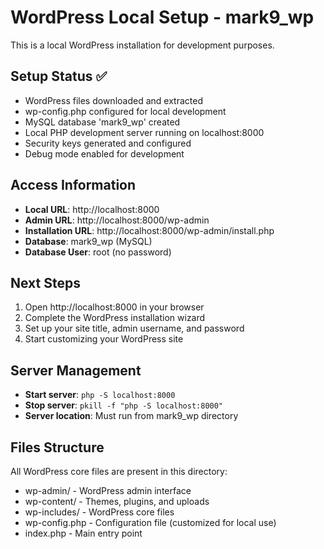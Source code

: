 # WordPress Local Setup - mark9_wp

This is a local WordPress installation for development purposes.

## Setup Status ✅

- WordPress files downloaded and extracted
- wp-config.php configured for local development
- MySQL database 'mark9_wp' created
- Local PHP development server running on localhost:8000
- Security keys generated and configured
- Debug mode enabled for development

## Access Information

- **Local URL**: http://localhost:8000
- **Admin URL**: http://localhost:8000/wp-admin
- **Installation URL**: http://localhost:8000/wp-admin/install.php
- **Database**: mark9_wp (MySQL)
- **Database User**: root (no password)

## Next Steps

1. Open http://localhost:8000 in your browser
2. Complete the WordPress installation wizard
3. Set up your site title, admin username, and password
4. Start customizing your WordPress site

## Server Management

- **Start server**: `php -S localhost:8000`
- **Stop server**: `pkill -f "php -S localhost:8000"`
- **Server location**: Must run from mark9_wp directory

## Files Structure

All WordPress core files are present in this directory:
- wp-admin/ - WordPress admin interface
- wp-content/ - Themes, plugins, and uploads
- wp-includes/ - WordPress core files
- wp-config.php - Configuration file (customized for local use)
- index.php - Main entry point
